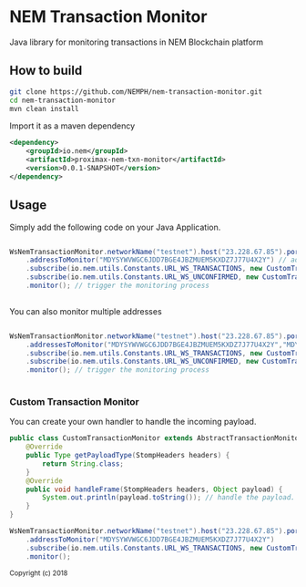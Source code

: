 # NEM Transaction Monitor

Java library for monitoring transactions in NEM Blockchain platform

<h2>How to build</h2>

```bash
git clone https://github.com/NEMPH/nem-transaction-monitor.git
cd nem-transaction-monitor
mvn clean install
```

Import it as a maven dependency

```xml
<dependency>
    <groupId>io.nem</groupId>
    <artifactId>proximax-nem-txn-monitor</artifactId>
    <version>0.0.1-SNAPSHOT</version>
</dependency>
```

<h2>Usage</h2>

Simply add the following code on your Java Application.

```java

WsNemTransactionMonitor.networkName("testnet").host("23.228.67.85").port("7890").wsPort("7778")
	.addressToMonitor("MDYSYWVWGC6JDD7BGE4JBZMUEM5KXDZ7J77U4X2Y") // address to monitor
	.subscribe(io.nem.utils.Constants.URL_WS_TRANSACTIONS, new CustomTransactionMonitorHandler1()) // multiple subscription and a handler
	.subscribe(io.nem.utils.Constants.URL_WS_UNCONFIRMED, new CustomTransactionMonitorHandler2())
	.monitor(); // trigger the monitoring process
			
```

You can also monitor multiple addresses

```java

WsNemTransactionMonitor.networkName("testnet").host("23.228.67.85").port("7890").wsPort("7778")
	.addressesToMonitor("MDYSYWVWGC6JDD7BGE4JBZMUEM5KXDZ7J77U4X2Y","MDYSYWVWGC6JDD7BGE4JBZMUED7BGE4JBD") // address to monitor
	.subscribe(io.nem.utils.Constants.URL_WS_TRANSACTIONS, new CustomTransactionMonitorHandler1()) // multiple subscription and a handler
	.subscribe(io.nem.utils.Constants.URL_WS_UNCONFIRMED, new CustomTransactionMonitorHandler2())
	.monitor(); // trigger the monitoring process
			
```

<h3>Custom Transaction Monitor</h3>
You can create your own handler to handle the incoming payload. 

```java
public class CustomTransactionMonitor extends AbstractTransactionMonitorHandler {
	@Override
	public Type getPayloadType(StompHeaders headers) {
		return String.class;
	}
	@Override
	public void handleFrame(StompHeaders headers, Object payload) {
		System.out.println(payload.toString()); // handle the payload.
	}
}
```

```java
WsNemTransactionMonitor.networkName("testnet").host("23.228.67.85").port("7890").wsPort("7778")
	.addressToMonitor("MDYSYWVWGC6JDD7BGE4JBZMUEM5KXDZ7J77U4X2Y")
	.subscribe(io.nem.utils.Constants.URL_WS_TRANSACTIONS, new CustomTransactionMonitorHandler2())
	.monitor();
```


<sub>Copyright (c) 2018</sub>
